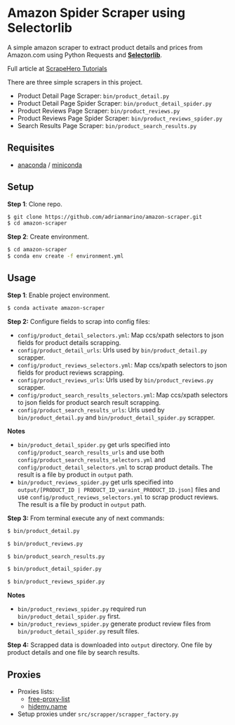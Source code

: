 # Amazon Spider Scraper using Selectorlib 

A simple amazon scraper to extract product details and prices from Amazon.com using Python Requests and **[Selectorlib](https://selectorlib.readthedocs.io/en/latest/)**. 

Full article at [ScrapeHero Tutorials](https://www.scrapehero.com/tutorial-how-to-scrape-amazon-product-details-using-python-and-selectorlib/)

There are three simple scrapers in this project. 
* Product Detail Page Scraper: `bin/product_detail.py`
* Product Detail Page Spider Scraper: `bin/product_detail_spider.py`
* Product Reviews Page Scraper: `bin/product_reviews.py`
* Product Reviews Page Spider Scraper: `bin/product_reviews_spider.py`
* Search Results Page Scraper: `bin/product_search_results.py`

## Requisites

* [anaconda](https://www.anaconda.com/products/individual) / [miniconda](https://docs.conda.io/en/latest/miniconda.html)

## Setup

**Step 1**: Clone repo.

```bash
$ git clone https://github.com/adrianmarino/amazon-scraper.git
$ cd amazon-scraper
```

**Step 2**: Create environment.

```bash
$ cd amazon-scraper
$ conda env create -f environment.yml
```

## Usage

**Step 1**: Enable project environment.

```bash
$ conda activate amazon-scraper
```

**Step 2:** Configure fields to scrap into config files:

* `config/product_detail_selectors.yml`: Map ccs/xpath selectors to json fields for product details scrapping.
* `config/product_detail_urls`: Urls used by `bin/product_detail.py` scrapper.
* `config/product_reviews_selectors.yml`: Map ccs/xpath selectors to json fields for product reviews scrapping.
* `config/product_reviews_urls`: Urls used by `bin/product_reviews.py` scrapper.
* `config/product_search_results_selectors.yml`: Map ccs/xpath selectors to json fields for product search result scrapping.
* `config/product_search_results_urls`: Urls used by `bin/product_detail.py` and `bin/product_detail_spider.py` scrapper.

**Notes**
* `bin/product_detail_spider.py` get urls specified into `config/product_search_results_urls` and use both `config/product_search_results_selectors.yml` and 
`config/product_detail_selectors.yml` to scrap product details. The result is a file by product in `output` path.
* `bin/product_reviews_spider.py` get urls specified into `output/[PRODUCT_ID | PRODUCT_ID_varaint_PRODUCT_ID.json]` files and use `config/product_reviews_selectors.yml` to scrap product reviews. The result is a file by product in `output` path.

**Step 3:** From terminal execute any of next commands:

```bash
$ bin/product_detail.py
```

```bash
$ bin/product_reviews.py
```

```bash
$ bin/product_search_results.py
```

```bash
$ bin/product_detail_spider.py
```

```bash
$ bin/product_reviews_spider.py
```
**Notes**
* `bin/product_reviews_spider.py` required run `bin/product_detail_spider.py` first.
* `bin/product_reviews_spider.py` generate product review files from `bin/product_detail_spider.py` result files.  

**Step 4:** Scrapped data is downloaded into `output` directory. One file by product details and one file by search results. 


## Proxies

* Proxies lists:
  * [free-proxy-list](https://free-proxy-list.net/)
  * [hidemy.name](https://hidemy.name/es/proxy-list/)
* Setup proxies under `src/scrapper/scrapper_factory.py`
